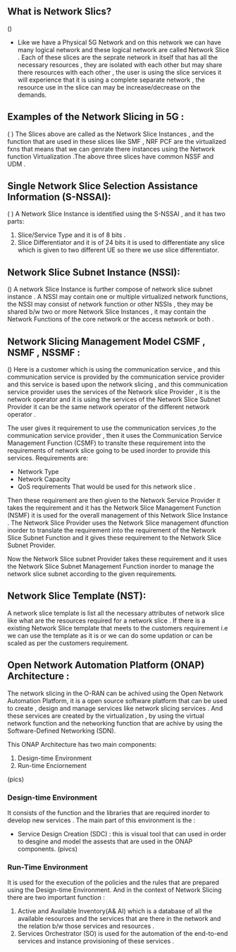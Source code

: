 ## What is Network Slics? 
()
* Like we have a Physical 5G Network and on this network we can have many logical network and these logical network are called Network Slice . Each of these slices are the seprate network in itself that has all the necessary resources , they are isolated with each other but may share there resources with each other , the user is using the slice services it  will experience that it is using a complete separate network , the resource use in the slice can may be increase/decrease on the demands. 

## Examples of the Network Slicing in 5G :
( )
The Slices above are called as the Network Slice Instances , and the function that are used in these slices like SMF , NRF PCF are the virtualized fxns that means that we can genrate there instances using the Network function Virtualization .The above three slices have common NSSF and UDM .


## Single Network Slice Selection Assistance Information (S-NSSAI):
( )
A Network Slice Instance is identified using the S-NSSAI , and it has two parts:
1. Slice/Service Type and it is of 8 bits .
2. Slice Differentiator and it is of 24 bits it is used to differentiate any slice which is given to two different UE so there we use slice differentiator.


## Network Slice Subnet Instance (NSSI):
()
A network Slice Instance is further compose of network slice subnet instance .
A NSSI may contain one or multiple virtualized network functions, the NSSI may consist of network function or other NSSIs , they may be shared b/w two or more Network Slice Instances , it may contain the Network Functions of the core network or the access network or both .

## Network Slicing Management Model CSMF , NSMF , NSSMF  :
()
Here is a customer which is using the communication service , and this communication service is provided by the communication service provider and this service is based upon the network slicing , and this communication service provider uses the services of the Network slice Provider , it is the network operator and it is using the services of the Network Slice Subnet Provider it can be the same network operator of the different network operator .

The user gives it requirement to use the communication services ,to the communication service provider , then it uses the Communication Service Management Function (CSMF) to translte these requirement into the requirements of network slice going to be used inorder to provide this services.
Requirements are:
* Network Type
* Network Capacity
* QoS requirements
That would be used for this network slice .

 Then these requirement are then given to the Network Service Provider it takes the requirement and it has the Network Slice Management Function (NSMF) it is used for the overall management of this Network Slice Instance . The Network Slice Provider uses the Network Slice management dfunction inorder to translate the requirement into the requirement of the Network Slice Subnet Function and it gives these requirement to the Network Slice Subnet Provider.

 Now the Network Slice subnet Provider takes these requirement and it uses the Network Slice Subnet Management Function inorder to manage the network slice subnet according to the given requirements.

 ## Network Slice Template (NST):
 A network slice template is list all the necessary attributes of network slice like what are the resources required for a network slice .
 If there is a existing Network Slice template that meets to the customers requirement i.e we can use the template as it is or we can do some updation or can be scaled as per the customers requirement.

 ## Open Network Automation Platform (ONAP) Architecture :
 The network slicing in the O-RAN can be achived using the Open Network Automation Platform, it is a open source software platform that can be used to create , design and manage services like network slicing services .
 And these services are created by the virtualization , by using the virtual network function and the networking function that are achive by using the Software-Defined Networking (SDN).

 This ONAP Architecture has two main components:
 1. Design-time Environment
 2. Run-time Enciornement

(pics)
### Design-time Environment
It consists of the function and the libraries that are required inorder to develop new services .
The main part of this environment is the :
* Service Design Creation (SDC) : this is visual tool that can used in order to desgine and model the assests that are used in the ONAP components.
(pivcs)
### Run-Time Environment
It is used for the execution of the policies and the rules that are prepared using the Design-time Environment.
And in the context of Network Slicing there are two important function :
1. Active and Available Inventory(A& AI) which is a database of all the available resources and the services that are there in the network and the relation b/w those services and resources .
2. Services Orchestrator (SO) is used for the automation of the end-to-end services and instance provisioning of these services . 


































